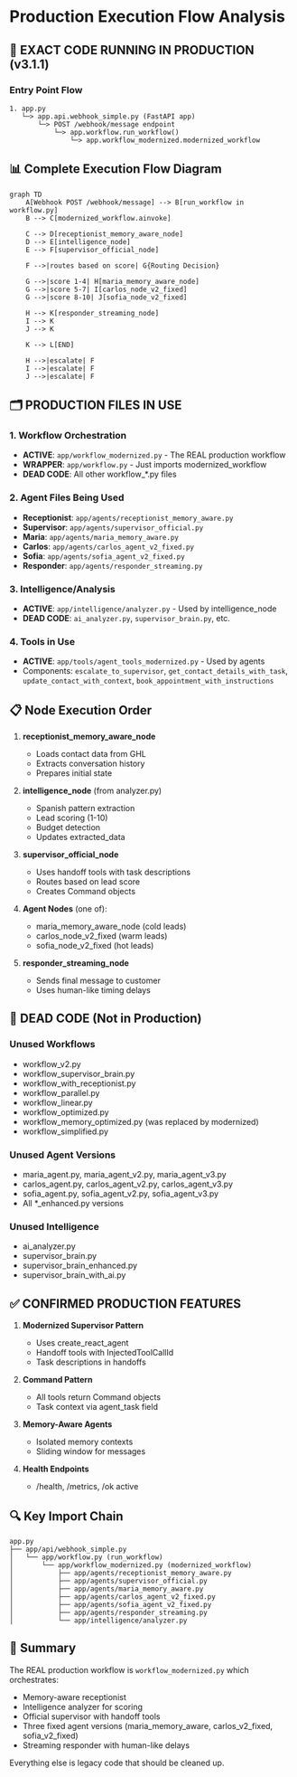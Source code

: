# Production Execution Flow Analysis

## 🎯 EXACT CODE RUNNING IN PRODUCTION (v3.1.1)

### Entry Point Flow
```
1. app.py
   └─> app.api.webhook_simple.py (FastAPI app)
       └─> POST /webhook/message endpoint
           └─> app.workflow.run_workflow()
               └─> app.workflow_modernized.modernized_workflow
```

## 📊 Complete Execution Flow Diagram

```mermaid
graph TD
    A[Webhook POST /webhook/message] --> B[run_workflow in workflow.py]
    B --> C[modernized_workflow.ainvoke]
    
    C --> D[receptionist_memory_aware_node]
    D --> E[intelligence_node]
    E --> F[supervisor_official_node]
    
    F -->|routes based on score| G{Routing Decision}
    
    G -->|score 1-4| H[maria_memory_aware_node]
    G -->|score 5-7| I[carlos_node_v2_fixed]
    G -->|score 8-10| J[sofia_node_v2_fixed]
    
    H --> K[responder_streaming_node]
    I --> K
    J --> K
    
    K --> L[END]
    
    H -->|escalate| F
    I -->|escalate| F
    J -->|escalate| F
```

## 🗂️ PRODUCTION FILES IN USE

### 1. **Workflow Orchestration**
- **ACTIVE**: `app/workflow_modernized.py` - The REAL production workflow
- **WRAPPER**: `app/workflow.py` - Just imports modernized_workflow
- **DEAD CODE**: All other workflow_*.py files

### 2. **Agent Files Being Used**
- **Receptionist**: `app/agents/receptionist_memory_aware.py`
- **Supervisor**: `app/agents/supervisor_official.py` 
- **Maria**: `app/agents/maria_memory_aware.py`
- **Carlos**: `app/agents/carlos_agent_v2_fixed.py`
- **Sofia**: `app/agents/sofia_agent_v2_fixed.py`
- **Responder**: `app/agents/responder_streaming.py`

### 3. **Intelligence/Analysis**
- **ACTIVE**: `app/intelligence/analyzer.py` - Used by intelligence_node
- **DEAD CODE**: `ai_analyzer.py`, `supervisor_brain.py`, etc.

### 4. **Tools in Use**
- **ACTIVE**: `app/tools/agent_tools_modernized.py` - Used by agents
- Components: `escalate_to_supervisor`, `get_contact_details_with_task`, `update_contact_with_context`, `book_appointment_with_instructions`

## 📋 Node Execution Order

1. **receptionist_memory_aware_node**
   - Loads contact data from GHL
   - Extracts conversation history
   - Prepares initial state

2. **intelligence_node** (from analyzer.py)
   - Spanish pattern extraction
   - Lead scoring (1-10)
   - Budget detection
   - Updates extracted_data

3. **supervisor_official_node**
   - Uses handoff tools with task descriptions
   - Routes based on lead score
   - Creates Command objects

4. **Agent Nodes** (one of):
   - maria_memory_aware_node (cold leads)
   - carlos_node_v2_fixed (warm leads)
   - sofia_node_v2_fixed (hot leads)

5. **responder_streaming_node**
   - Sends final message to customer
   - Uses human-like timing delays

## 🚫 DEAD CODE (Not in Production)

### Unused Workflows
- workflow_v2.py
- workflow_supervisor_brain.py
- workflow_with_receptionist.py
- workflow_parallel.py
- workflow_linear.py
- workflow_optimized.py
- workflow_memory_optimized.py (was replaced by modernized)
- workflow_simplified.py

### Unused Agent Versions
- maria_agent.py, maria_agent_v2.py, maria_agent_v3.py
- carlos_agent.py, carlos_agent_v2.py, carlos_agent_v3.py
- sofia_agent.py, sofia_agent_v2.py, sofia_agent_v3.py
- All *_enhanced.py versions

### Unused Intelligence
- ai_analyzer.py
- supervisor_brain.py
- supervisor_brain_enhanced.py
- supervisor_brain_with_ai.py

## ✅ CONFIRMED PRODUCTION FEATURES

1. **Modernized Supervisor Pattern**
   - Uses create_react_agent
   - Handoff tools with InjectedToolCallId
   - Task descriptions in handoffs

2. **Command Pattern**
   - All tools return Command objects
   - Task context via agent_task field

3. **Memory-Aware Agents**
   - Isolated memory contexts
   - Sliding window for messages

4. **Health Endpoints**
   - /health, /metrics, /ok active

## 🔍 Key Import Chain

```
app.py
├── app/api/webhook_simple.py
│   └── app/workflow.py (run_workflow)
│       └── app/workflow_modernized.py (modernized_workflow)
│           ├── app/agents/receptionist_memory_aware.py
│           ├── app/agents/supervisor_official.py
│           ├── app/agents/maria_memory_aware.py
│           ├── app/agents/carlos_agent_v2_fixed.py
│           ├── app/agents/sofia_agent_v2_fixed.py
│           ├── app/agents/responder_streaming.py
│           └── app/intelligence/analyzer.py
```

## 📝 Summary

The REAL production workflow is `workflow_modernized.py` which orchestrates:
- Memory-aware receptionist
- Intelligence analyzer for scoring
- Official supervisor with handoff tools
- Three fixed agent versions (maria_memory_aware, carlos_v2_fixed, sofia_v2_fixed)
- Streaming responder with human-like delays

Everything else is legacy code that should be cleaned up.